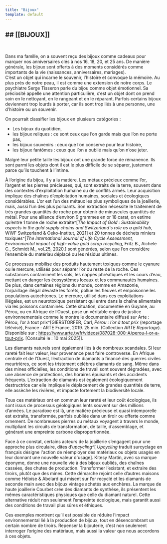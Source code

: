 ```yaml
---
title: "Bijoux"
template: default
---
```


## ## [[BIJOUX]]

<br class="breakpage">

Dans ma famille, on a souvent reçu des bijoux comme cadeaux pour marquer nos anniversaires clés à nos 16, 18, 20, et 25 ans. De manière générale, les bijoux sont offerts à des moments considérés comme importants de la vie (naissances, anniversaires, mariages).   
C’est un objet qui incarne le souvenir, l’histoire et convoque la mémoire. Au plus près de notre peau, il est comme une extension de notre corps. Le psychiatre Serge Tisseron parle du bijou comme objet émotionnel. Sa préciosité appelle une attention particulière, c’est un objet dont on prend soin en le nettoyant, en le rangeant et en le réparant. Parfois certains bijoux deviennent trop lourds à porter, car ils sont trop liés à une personne, une d’histoire ou un souvenir. 

On pourrait classifier les bijoux en plusieurs catégories : 
- Les bijoux du quotidien,
- les bijoux reliques : ce sont ceux que l’on garde mais que l’on ne porte pas,
- les bijoux souvenirs : ceux que l’on conserve pour leur histoire,
- les bijoux fantômes : ceux que l’on a oublié mais qu’on n’ose jeter.

Malgré leur petite taille les bijoux ont une grande force de rémanence. Ils sont parmi les objets dont il est le plus difficile de se séparer, justement parce qu’ils touchent à l’intime.

À l’origine du bijou, il y a la matière. Les métaux précieux comme l’or, l’argent et les pierres précieuses, qui, sont extraits de la terre, souvent dans des contextes d’exploitation humaine ou de conflits armés. Leur acquisition implique des chaînes d’exploitation humaines, sociales et écologiques considérables. L’or est l’un des métaux les plus symboliques de la joaillerie, mais, aussi l’un des plus polluants. Son extraction nécessite le traitement de très grandes quantités de roche pour obtenir de minuscules quantités de métal. Pour une alliance d’environ 9 grammes en or 18 carat, on estime qu’entre 1 tonne de roche extraite^[*The Impact of Gold : Sustainability aspects in the gold supply chains and Switzerland's role as a gold hub*, WWF Switzerland & Oeko-Institut, 2021] et 20 tonnes de déchets miniers toxiques^[*The International Journal of Life Cycle Assessment, Environmental impact of high-value gold scrap recycling*, Fritz B., Aichele C., Schmidt M., vol.25, 2020.] sont générées, selon que l’on considère l’ensemble du matériau déplacé ou les résidus ultimes. 

Ce processus mobilise des produits hautement toxiques comme le cyanure ou le mercure, utilisés pour séparer l’or du reste de la roche. Ces substances contaminent les sols, les nappes phréatiques et les cours d’eau, mettant en danger les écosystèmes locaux et les communautés humaines. De plus, dans certaines régions du monde, comme en Amazonie, l’orpaillage illégal dévaste les forêts, pollue les fleuves et empoisonne les populations autochtones. Le mercure, utilisé dans ces exploitations illégales, est un neurotoxique persistant qui entre dans la chaîne alimentaire via les poissons contaminés. Cette situation, documentée en Guyane, au Pérou, ou en Afrique de l’Ouest, pose un véritable enjeu de justice environnementale comme le montre le documentaire diffusé sur Arte : Pérou, l’or à tout prix^[GIERSTORFER, Carl, _Pérou : l’or à tout prix_ (reportage télévisé), France : ARTE France, 2019. 25 min. (Collection _ARTE Reportage_). Disponible sur : https://www.arte.tv/fr/videos/087028-000-A/perou-l-or-a-tout-prix. [Consulté le : 10 mai 2025]].

Les diamants naturels sont également liés à de nombreux scandales. Si leur rareté fait leur valeur, leur provenance peut faire controverse. En Afrique centrale et de l’Ouest, l’extraction de diamants a financé des guerres civiles meurtrières, ce sont les tristement célèbres diamants de sang. Même dans des mines officielles, les conditions de travail sont souvent dégradées, avec une absence de protections, des horaires épuisants et des accidents fréquents. L’extraction de diamants est également écologiquement destructrice car elle implique le déplacement de grandes quantités de terre, elle assèche les rivières, et impacte fortement la biodiversité locale.

Tous ces matériaux ont en commun leur rareté et leur coût écologique, ils sont issus de processus géologiques lents souvent sur des millions d’années. Le paradoxe est là, une matière précieuse et quasi intemporelle est extraite, transformée, parfois oubliée dans un tiroir ou offerte comme ornement. De nombreuses pierres ou métaux voyagent à travers le monde, multipliant les circuits de transformation, de taille, d’assemblage, et générant une empreinte carbone disproportionnée. 

Face à ce constat, certains acteurs de la joaillerie s’engagent pour une approche plus circulaire, dites d’*upcycling*^[ _Upcycling_ traduit surcyclage en français désigne l'action de réemployer des matériaux ou objets usagés en leur donnant une nouvelle valeur d'usage]. Kitesy Martin, avec sa marque éponyme, donne une nouvelle vie à des bijoux oubliés, des chaînes cassées, des chutes de production. Transformer l’existant, et extraire des tiroirs, plutôt que des mines. Cette démarche rejoint celle d’autres maisons comme Héloïse & Abelard qui misent sur l’or recyclé et les diamants de seconde main avec des bijoux vintage achetés aux enchères. La marque de haute joaillerie Courbet crée des diamants de synthèse, ils présentent les mêmes caractéristiques physiques que celle du diamant naturel. Cette alternative réduit non seulement l’empreinte écologique, mais garantit aussi des conditions de travail plus sûres et éthiques. 

Ces exemples montrent qu’il est possible de réduire l’impact environnemental lié à la production de bijoux, tout en  désencombrant un certain nombre de tiroirs. Repenser la bijouterie, c’est non seulement interroger l’origine des matériaux, mais aussi la valeur que nous accordons à ces objets.
<breakpage>